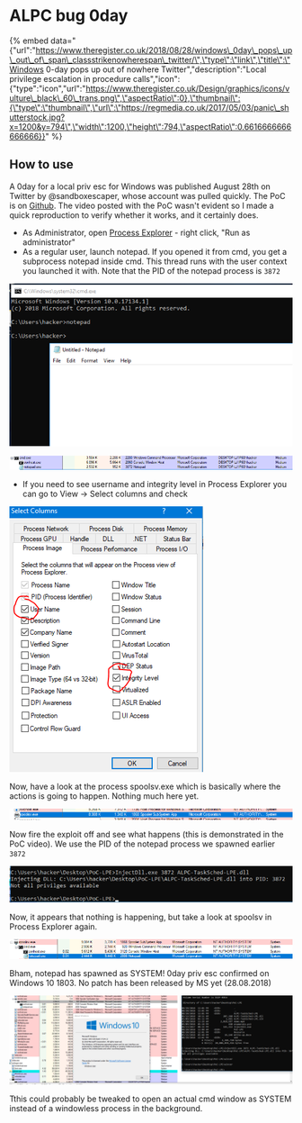 # ALPC bug 0day

{% embed data="{\"url\":\"https://www.theregister.co.uk/2018/08/28/windows\_0day\_pops\_up\_out\_of\_span\_classstrikenowherespan\_twitter/\",\"type\":\"link\",\"title\":\"Windows 0-day pops up out of nowhere Twitter\",\"description\":\"Local privilege escalation in procedure calls\",\"icon\":{\"type\":\"icon\",\"url\":\"https://www.theregister.co.uk/Design/graphics/icons/vulture\_black\_60\_trans.png\",\"aspectRatio\":0},\"thumbnail\":{\"type\":\"thumbnail\",\"url\":\"https://regmedia.co.uk/2017/05/03/panic\_shutterstock.jpg?x=1200&y=794\",\"width\":1200,\"height\":794,\"aspectRatio\":0.6616666666666666}}" %}

## How to use

A 0day for a local priv esc for Windows was published August 28th on Twitter by @sandboxescaper, whose account was pulled quickly. The PoC is on [Github](https://github.com/SandboxEscaper/randomrepo). The video posted with the PoC wasn't evident so I made a quick reproduction to verify whether it works, and it certainly does.

* As Administrator, open [Process Explorer](https://docs.microsoft.com/en-us/sysinternals/downloads/process-explorer) - right click, "Run as administrator"
* As a regular user, launch notepad. If you opened it from cmd, you get a subprocess notepad inside cmd. This thread runs with the user context you launched it with. Note that the PID of the notepad process is `3872`

![](../.gitbook/assets/image%20%284%29.png)

![](../.gitbook/assets/image%20%286%29.png)

* If you need to see username and  integrity level in Process Explorer you can go to View -&gt; Select columns and check 

![](../.gitbook/assets/image%20%288%29.png)

Now, have a look at the process spoolsv.exe which is basically where the actions is going to happen. Nothing much here yet.

![](../.gitbook/assets/image%20%289%29.png)

Now fire the exploit off and see what happens \(this is demonstrated in the PoC video\). We use the PID of the notepad process we spawned earlier `3872`

![](../.gitbook/assets/image%20%282%29.png)

Now, it appears that nothing is happening, but take a look at spoolsv in Process Explorer again.

![](../.gitbook/assets/image%20%281%29.png)

Bham, notepad has spawned as SYSTEM! 0day priv esc confirmed on Windows 10 1803. No patch has been released by MS yet \(28.08.2018\)

![](../.gitbook/assets/image%20%283%29.png)

Tthis could probably be tweaked to open an actual cmd window as SYSTEM instead of a windowless process in the background.

